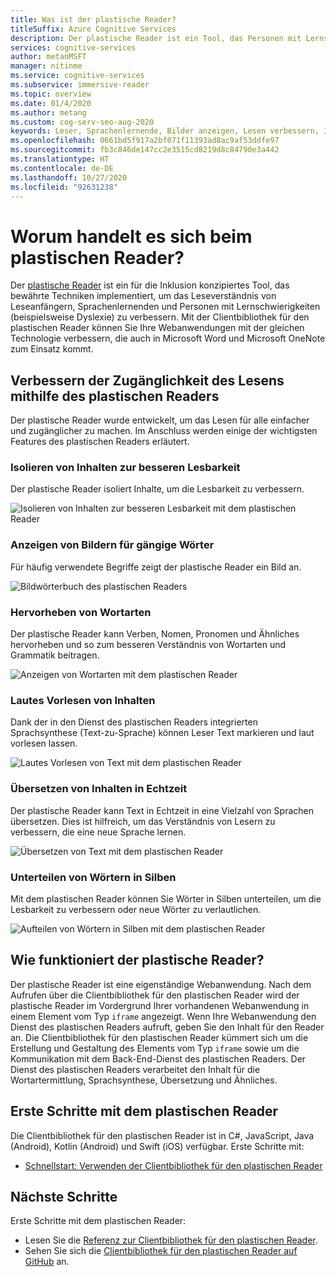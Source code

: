 ```yaml
---
title: Was ist der plastische Reader?
titleSuffix: Azure Cognitive Services
description: Der plastische Reader ist ein Tool, das Personen mit Lernschwierigkeiten sowie Leseanfänger und Sprachenlernende beim Leseverständnis unterstützt.
services: cognitive-services
author: metanMSFT
manager: nitinme
ms.service: cognitive-services
ms.subservice: immersive-reader
ms.topic: overview
ms.date: 01/4/2020
ms.author: metang
ms.custom: cog-serv-seo-aug-2020
keywords: Leser, Sprachenlernende, Bilder anzeigen, Lesen verbessern, Inhalte lesen, übersetzen
ms.openlocfilehash: 0661bd5f917a2bf071f11393ad8ac9af53ddfe97
ms.sourcegitcommit: fb3c846de147cc2e3515cd8219d8c84790e3a442
ms.translationtype: HT
ms.contentlocale: de-DE
ms.lasthandoff: 10/27/2020
ms.locfileid: "92631238"
---
```

# <a name="what-is-immersive-reader"></a>Worum handelt es sich beim plastischen Reader?

Der [plastische Reader](https://www.onenote.com/learningtools) ist ein für die Inklusion konzipiertes Tool, das bewährte Techniken implementiert, um das Leseverständnis von Leseanfängern, Sprachenlernenden und Personen mit Lernschwierigkeiten (beispielsweise Dyslexie) zu verbessern. Mit der Clientbibliothek für den plastischen Reader können Sie Ihre Webanwendungen mit der gleichen Technologie verbessern, die auch in Microsoft Word und Microsoft OneNote zum Einsatz kommt. 

## <a name="use-immersive-reader-to-improve-reading-accessibility"></a>Verbessern der Zugänglichkeit des Lesens mithilfe des plastischen Readers 

Der plastische Reader wurde entwickelt, um das Lesen für alle einfacher und zugänglicher zu machen. Im Anschluss werden einige der wichtigsten Features des plastischen Readers erläutert.

### <a name="isolate-content-for-improved-readability"></a>Isolieren von Inhalten zur besseren Lesbarkeit

Der plastische Reader isoliert Inhalte, um die Lesbarkeit zu verbessern. 

  ![Isolieren von Inhalten zur besseren Lesbarkeit mit dem plastischen Reader](./media/immersive-reader.png)

### <a name="display-pictures-for-common-words"></a>Anzeigen von Bildern für gängige Wörter

Für häufig verwendete Begriffe zeigt der plastische Reader ein Bild an.

  ![Bildwörterbuch des plastischen Readers](./media/picture-dictionary.png)

### <a name="highlight-parts-of-speech"></a>Hervorheben von Wortarten

Der plastische Reader kann Verben, Nomen, Pronomen und Ähnliches hervorheben und so zum besseren Verständnis von Wortarten und Grammatik beitragen.

  ![Anzeigen von Wortarten mit dem plastischen Reader](./media/parts-of-speech.png)

### <a name="read-content-aloud"></a>Lautes Vorlesen von Inhalten

Dank der in den Dienst des plastischen Readers integrierten Sprachsynthese (Text-zu-Sprache) können Leser Text markieren und laut vorlesen lassen. 

  ![Lautes Vorlesen von Text mit dem plastischen Reader](./media/read-aloud.png)

### <a name="translate-content-in-real-time"></a>Übersetzen von Inhalten in Echtzeit

Der plastische Reader kann Text in Echtzeit in eine Vielzahl von Sprachen übersetzen. Dies ist hilfreich, um das Verständnis von Lesern zu verbessern, die eine neue Sprache lernen.

  ![Übersetzen von Text mit dem plastischen Reader](./media/translation.png)

### <a name="split-words-into-syllables"></a>Unterteilen von Wörtern in Silben

Mit dem plastischen Reader können Sie Wörter in Silben unterteilen, um die Lesbarkeit zu verbessern oder neue Wörter zu verlautlichen.

  ![Aufteilen von Wörtern in Silben mit dem plastischen Reader](./media/syllabification.png)

## <a name="how-does-immersive-reader-work"></a>Wie funktioniert der plastische Reader?

Der plastische Reader ist eine eigenständige Webanwendung. Nach dem Aufrufen über die Clientbibliothek für den plastischen Reader wird der plastische Reader im Vordergrund Ihrer vorhandenen Webanwendung in einem Element vom Typ `iframe` angezeigt. Wenn Ihre Webanwendung den Dienst des plastischen Readers aufruft, geben Sie den Inhalt für den Reader an. Die Clientbibliothek für den plastischen Reader kümmert sich um die Erstellung und Gestaltung des Elements vom Typ `iframe` sowie um die Kommunikation mit dem Back-End-Dienst des plastischen Readers. Der Dienst des plastischen Readers verarbeitet den Inhalt für die Wortartermittlung, Sprachsynthese, Übersetzung und Ähnliches.

## <a name="get-started-with-immersive-reader"></a>Erste Schritte mit dem plastischen Reader

Die Clientbibliothek für den plastischen Reader ist in C#, JavaScript, Java (Android), Kotlin (Android) und Swift (iOS) verfügbar. Erste Schritte mit:

* [Schnellstart: Verwenden der Clientbibliothek für den plastischen Reader](quickstarts/client-libraries.md)

## <a name="next-steps"></a>Nächste Schritte

Erste Schritte mit dem plastischen Reader:

* Lesen Sie die [Referenz zur Clientbibliothek für den plastischen Reader](./reference.md).
* Sehen Sie sich die [Clientbibliothek für den plastischen Reader auf GitHub](https://github.com/microsoft/immersive-reader-sdk) an.

